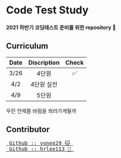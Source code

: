 # Code Test Study  
#### 2021 하반기 코딩테스트 준비를 위한 repository &#128194; 
  
## Curriculum 
Date | Discription | Check
:-: | :-: | :-:
 3/26| 4단원 | ✅
 4/2| 4단원 실전 |  
 4/9| 5단원 |
  
우린 언제쯤 바람을 쐬러가게될까
  
## Contributor  
<pre>
<a href="https://github.com/yunee29"> Github :: yunee29 &#128049; </a>  
<a href="https://github.com/hrlee113"> Github :: hrlee113 &#128036; </a>  
</pre>
